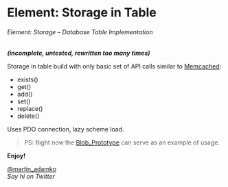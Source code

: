 Element: Storage in Table
=========================

###### Element: Storage – Database Table Implementation

***(incomplete, untested, rewritten too many times)***

Storage in table build with only basic set of API calls similar to [Memcached](http://memcached.org "A distributed memory object caching system"):

- exists()
- get()
- add()
- set()
- replace()
- delete()

Uses PDO connection, lazy scheme load.

> PS: Right now the [Blob_Prototype](./Blob/Prototype.php) can serve as an example of usage.

**Enjoy!**

[@martin_adamko](http://twitter.com/martin_adamko)  
*Say hi on Twitter*